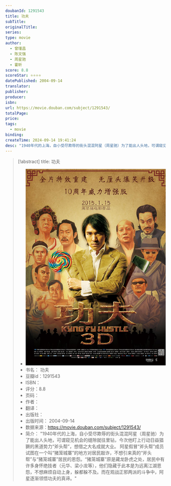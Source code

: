 ```yaml
---
doubanId: 1291543
title: 功夫
subTitle: 
originalTitle: 
series: 
type: movie
author: 
  - 曾瑾昌 
  - 陈文强 
  - 周星驰 
  - 霍昕 
score: 8.8
scoreStar: ⭐⭐⭐⭐
datePublished: 2004-09-14
translator: 
publisher: 
producer: 
isbn: 
url: https://movie.douban.com/subject/1291543/
totalPage: 
price: 
tags:  
  - movie
binding: 
createTime: 2024-09-14 19:41:24
desc: "1940年代的上海，自小受尽欺辱的街头混混阿星（周星驰）为了能出人头地，可谓窥见机会的缝隙就往里钻，今次他盯上行动日益猖獗的黑道势力“斧头帮”，想借之大名成就大业。 阿星假冒“斧头帮”成员试图在一个叫“猪笼城寨”的地方对居民敲诈，不想引来真的“斧头帮”与“猪笼城寨”居民的恩怨。“猪笼城寨”原是藏龙卧虎之处，居民中有许多身怀绝技者（元华、梁小龙等），他们隐藏于此本是为远离江湖恩怨，不想麻烦自动上身，躲都躲不及。而在观战正邪两派的斗争中，阿星逐渐领悟功夫的真谛。"
---
```

> [!abstract] title: 功夫  
> - ![image|200](assets/p2219011938.jpg)
> - 书名： 功夫
> - 豆瓣id：1291543
> - ISBN：
> - 评分：8.8
> - 页码：
> - 作者： 
> - 翻译：
> - 出版社： 
> - 出版时间： 2004-09-14
> - 数据来源：https://movie.douban.com/subject/1291543/
> - 简介： "1940年代的上海，自小受尽欺辱的街头混混阿星（周星驰）为了能出人头地，可谓窥见机会的缝隙就往里钻，今次他盯上行动日益猖獗的黑道势力“斧头帮”，想借之大名成就大业。 阿星假冒“斧头帮”成员试图在一个叫“猪笼城寨”的地方对居民敲诈，不想引来真的“斧头帮”与“猪笼城寨”居民的恩怨。“猪笼城寨”原是藏龙卧虎之处，居民中有许多身怀绝技者（元华、梁小龙等），他们隐藏于此本是为远离江湖恩怨，不想麻烦自动上身，躲都躲不及。而在观战正邪两派的斗争中，阿星逐渐领悟功夫的真谛。"

